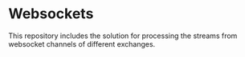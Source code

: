 # Websockets
This repository includes the solution for processing the streams from websocket channels of different exchanges.
